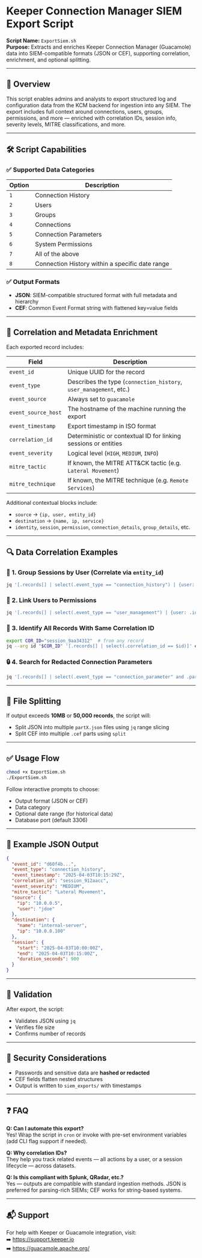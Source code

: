 
# Keeper Connection Manager SIEM Export Script

**Script Name:** `ExportSiem.sh`  
**Purpose:** Extracts and enriches Keeper Connection Manager (Guacamole) data into SIEM-compatible formats (JSON or CEF), supporting correlation, enrichment, and optional splitting.

---

## 🚀 Overview

This script enables admins and analysts to export structured log and configuration data from the KCM backend for ingestion into any SIEM. The export includes full context around connections, users, groups, permissions, and more — enriched with correlation IDs, session info, severity levels, MITRE classifications, and more.

---

## 🛠 Script Capabilities

### ✅ Supported Data Categories

| Option | Description |
|--------|-------------|
| `1`    | Connection History |
| `2`    | Users |
| `3`    | Groups |
| `4`    | Connections |
| `5`    | Connection Parameters |
| `6`    | System Permissions |
| `7`    | All of the above |
| `8`    | Connection History within a specific date range |

### ✅ Output Formats

- **JSON**: SIEM-compatible structured format with full metadata and hierarchy
- **CEF**: Common Event Format string with flattened key=value fields

---

## 🧩 Correlation and Metadata Enrichment

Each exported record includes:

| Field               | Description |
|--------------------|-------------|
| `event_id`         | Unique UUID for the record |
| `event_type`       | Describes the type (`connection_history`, `user_management`, etc.) |
| `event_source`     | Always set to `guacamole` |
| `event_source_host`| The hostname of the machine running the export |
| `event_timestamp`  | Export timestamp in ISO format |
| `correlation_id`   | Deterministic or contextual ID for linking sessions or entities |
| `event_severity`   | Logical level (`HIGH`, `MEDIUM`, `INFO`) |
| `mitre_tactic`     | If known, the MITRE ATT&CK tactic (e.g. `Lateral Movement`) |
| `mitre_technique`  | If known, the MITRE technique (e.g. `Remote Services`) |

Additional contextual blocks include:
- `source` → `{ip, user, entity_id}`
- `destination` → `{name, ip, service}`
- `identity`, `session`, `permission`, `connection_details`, `group_details`, etc.

---

## 🔍 Data Correlation Examples

### 🔁 1. Group Sessions by User (Correlate via `entity_id`)

```bash
jq '[.records[] | select(.event_type == "connection_history") | {user: .source.user, start: .session.start, duration: .session.duration_seconds}]' export.json
```

### 📌 2. Link Users to Permissions

```bash
jq '[.records[] | select(.event_type == "user_management") | {user: .identity.username, permissions: .permissions}]' export.json
```

### 🔗 3. Identify All Records With Same Correlation ID

```bash
export COR_ID="session_9aa34312"  # from any record
jq --arg id "$COR_ID" '[.records[] | select(.correlation_id == $id)]' export.json
```

### 🔒 4. Search for Redacted Connection Parameters

```bash
jq '[.records[] | select(.event_type == "connection_parameter" and .parameter.value == "[REDACTED]")]' export.json
```

---

## 📂 File Splitting

If output exceeds **10MB** or **50,000 records**, the script will:
- Split JSON into multiple `partX.json` files using `jq` range slicing
- Split CEF into multiple `.cef` parts using `split`

---

## ✅ Usage Flow

```bash
chmod +x ExportSiem.sh
./ExportSiem.sh
```

Follow interactive prompts to choose:
- Output format (JSON or CEF)
- Data category
- Optional date range (for historical data)
- Database port (default 3306)

---

## 📄 Example JSON Output

```json
{
  "event_id": "d60f4b...",
  "event_type": "connection_history",
  "event_timestamp": "2025-04-03T10:15:29Z",
  "correlation_id": "session_912aacc",
  "event_severity": "MEDIUM",
  "mitre_tactic": "Lateral Movement",
  "source": {
    "ip": "10.0.0.5",
    "user": "jdoe"
  },
  "destination": {
    "name": "internal-server",
    "ip": "10.0.0.100"
  },
  "session": {
    "start": "2025-04-03T10:00:00Z",
    "end": "2025-04-03T10:15:00Z",
    "duration_seconds": 900
  }
}
```

---

## 🧪 Validation

After export, the script:
- Validates JSON using `jq`
- Verifies file size
- Confirms number of records

---

## 🔐 Security Considerations

- Passwords and sensitive data are **hashed or redacted**
- CEF fields flatten nested structures
- Output is written to `siem_exports/` with timestamps

---

## ❓ FAQ

**Q: Can I automate this export?**  
Yes! Wrap the script in `cron` or invoke with pre-set environment variables (add CLI flag support if needed).

**Q: Why correlation IDs?**  
They help you track related events — all actions by a user, or a session lifecycle — across datasets.

**Q: Is this compliant with Splunk, QRadar, etc.?**  
Yes — outputs are compatible with standard ingestion methods. JSON is preferred for parsing-rich SIEMs; CEF works for string-based systems.

---

## 📬 Support

For help with Keeper or Guacamole integration, visit:  
➡️ https://support.keeper.io  
➡️ https://guacamole.apache.org/

